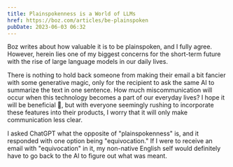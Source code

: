 ```yaml
---
title: Plainspokenness is a World of LLMs
href: https://boz.com/articles/be-plainspoken
pubDate: 2023-06-03 06:32
---
```


Boz writes about how valuable it is to be plainspoken, and I fully agree. However, herein lies one of my biggest concerns for the short-term future with the rise of large language models in our daily lives.

There is nothing to hold back someone from making their email a bit fancier with some generative magic, only for the recipient to ask the same AI to summarize the text in one sentence. How much miscommunication will occur when this technology becomes a part of our everyday lives? I hope it will be beneficial 🤞, but with everyone seemingly rushing to incorporate these features into their products, I worry that it will only make communication less clear.

I asked ChatGPT what the opposite of "plainspokenness" is, and it responded with one option being "equivocation." If I were to receive an email with "equivocation" in it, my non-native English self would definitely have to go back to the AI to figure out what was meant.
